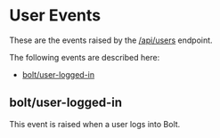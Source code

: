 # User Events

These are the events raised by the [/api/users](/users-api.md) endpoint.

The following events are described here:

* [bolt/user-logged-in](#boltuser-logged-in)

## bolt/user-logged-in

This event is raised when a user logs into Bolt.



